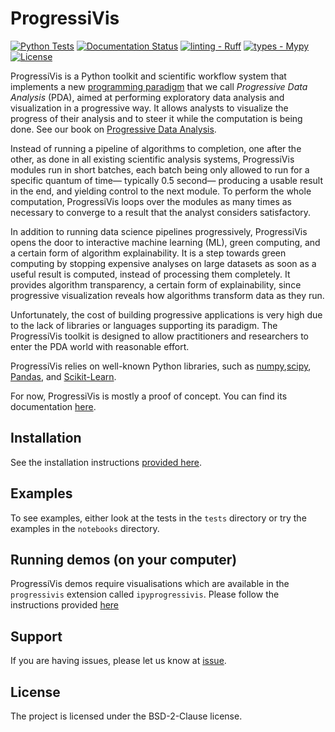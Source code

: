# ProgressiVis

[![Python Tests](https://github.com/progressivis/progressivis/actions/workflows/python.yml/badge.svg?branch=master&event=push)](https://github.com/progressivis/progressivis/actions/workflows/python.yml)
[![Documentation Status](https://readthedocs.org/projects/progressivis/badge/?version=latest)](https://progressivis.readthedocs.io/en/latest/?badge=latest)
[![linting - Ruff](https://img.shields.io/endpoint?url=https://raw.githubusercontent.com/astral-sh/ruff/main/assets/badge/v2.json)](https://github.com/astral-sh/ruff)
[![types - Mypy](https://img.shields.io/badge/types-Mypy-blue.svg)](https://github.com/python/mypy)
[![License](https://img.shields.io/badge/License-BSD_2--Clause-orange.svg)](https://opensource.org/licenses/BSD-2-Clause)

ProgressiVis is a Python toolkit and scientific workflow system that implements a new [programming paradigm](https://en.wikipedia.org/wiki/Programming_paradigm) that we call _Progressive Data Analysis_  (PDA), aimed at performing exploratory data analysis and visualization in a progressive way.  It allows analysts to visualize the progress of their analysis and to steer it while the computation is being done. See our book on [Progressive Data Analysis](https://www.aviz.fr/Progressive/PDABook).

Instead of running a pipeline of algorithms to completion, one after the other, as done in all existing scientific analysis systems, ProgressiVis modules run in short batches, each batch being only allowed to run for a specific quantum of time&mdash; typically 0.5 second&mdash; producing a usable result in the end, and yielding control to the next module.  To perform the whole computation, ProgressiVis loops over the modules as many times as necessary to converge to a result that the analyst considers satisfactory.

In addition to running data science pipelines progressively, ProgressiVis opens the door to interactive machine learning (ML), green computing, and a certain form of algorithm explainability.
It is a step towards green computing by stopping expensive analyses on large datasets as soon as a useful result is computed, instead of processing them completely.
It provides algorithm transparency, a certain form of explainability, since progressive visualization reveals how algorithms transform data as they run.

Unfortunately, the cost of building progressive applications is very high due to the lack of libraries or languages supporting its paradigm. 
The ProgressiVis toolkit is designed to allow practitioners and researchers to enter the PDA world with reasonable effort.

ProgressiVis relies on well-known Python libraries, such as
[numpy](http://www.numpy.org/),[scipy](http://www.scipy.org/),
[Pandas](http://pandas.pydata.org/),
and
[Scikit-Learn](http://scikit-learn.org/).

For now, ProgressiVis is mostly a proof of concept. You can find its documentation [here](https://progressivis.readthedocs.io/en/latest/).

## Installation

See the installation instructions [provided here](https://progressivis.readthedocs.io/en/latest/install.html).

## Examples

To see examples, either look at the tests in the `tests` directory or try the examples in the `notebooks` directory.

## Running demos (on your computer)

ProgressiVis demos require visualisations which are available in the `progressivis` extension called `ipyprogressivis`. Please follow the instructions provided [here](https://github.com/progressivis/ipyprogressivis)


## Support

If you are having issues, please let us know at [issue](https://github.com/progressivis/progressivis/issues).


## License

The project is licensed under the BSD-2-Clause license.

